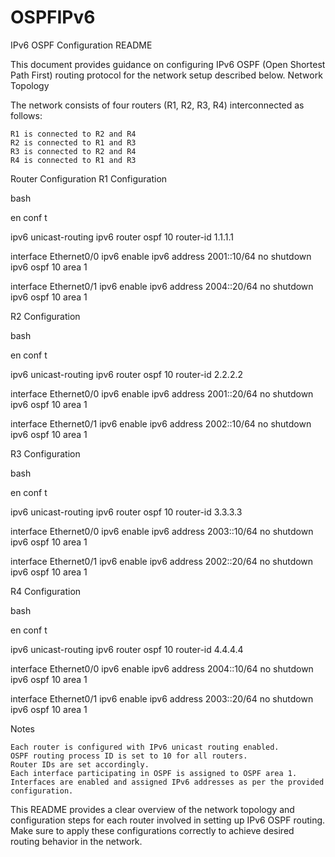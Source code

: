 # OSPFIPv6

IPv6 OSPF Configuration README

This document provides guidance on configuring IPv6 OSPF (Open Shortest Path First) routing protocol for the network setup described below.
Network Topology

The network consists of four routers (R1, R2, R3, R4) interconnected as follows:

    R1 is connected to R2 and R4
    R2 is connected to R1 and R3
    R3 is connected to R2 and R4
    R4 is connected to R1 and R3

Router Configuration
R1 Configuration

bash

en
conf t

ipv6 unicast-routing
ipv6 router ospf 10
router-id 1.1.1.1

interface Ethernet0/0
ipv6 enable
ipv6 address 2001::10/64
no shutdown
ipv6 ospf 10 area 1

interface Ethernet0/1
ipv6 enable
ipv6 address 2004::20/64
no shutdown
ipv6 ospf 10 area 1

R2 Configuration

bash

en
conf t

ipv6 unicast-routing
ipv6 router ospf 10
router-id 2.2.2.2

interface Ethernet0/0
ipv6 enable
ipv6 address 2001::20/64
no shutdown
ipv6 ospf 10 area 1

interface Ethernet0/1
ipv6 enable
ipv6 address 2002::10/64
no shutdown
ipv6 ospf 10 area 1

R3 Configuration

bash

en
conf t

ipv6 unicast-routing
ipv6 router ospf 10
router-id 3.3.3.3

interface Ethernet0/0
ipv6 enable
ipv6 address 2003::10/64
no shutdown
ipv6 ospf 10 area 1

interface Ethernet0/1
ipv6 enable
ipv6 address 2002::20/64
no shutdown
ipv6 ospf 10 area 1

R4 Configuration

bash

en
conf t

ipv6 unicast-routing
ipv6 router ospf 10
router-id 4.4.4.4

interface Ethernet0/0
ipv6 enable
ipv6 address 2004::10/64
no shutdown
ipv6 ospf 10 area 1

interface Ethernet0/1
ipv6 enable
ipv6 address 2003::20/64
no shutdown
ipv6 ospf 10 area 1

Notes

    Each router is configured with IPv6 unicast routing enabled.
    OSPF routing process ID is set to 10 for all routers.
    Router IDs are set accordingly.
    Each interface participating in OSPF is assigned to OSPF area 1.
    Interfaces are enabled and assigned IPv6 addresses as per the provided configuration.

This README provides a clear overview of the network topology and configuration steps for each router involved in setting up IPv6 OSPF routing. Make sure to apply these configurations correctly to achieve desired routing behavior in the network.
